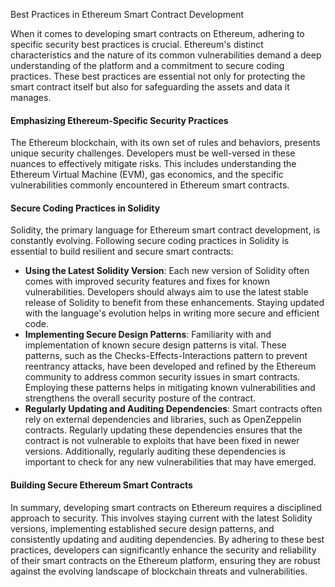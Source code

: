 Best Practices in Ethereum Smart Contract Development

When it comes to developing smart contracts on Ethereum, adhering to specific security best practices is crucial. Ethereum's distinct characteristics and the nature of its common vulnerabilities demand a deep understanding of the platform and a commitment to secure coding practices. These best practices are essential not only for protecting the smart contract itself but also for safeguarding the assets and data it manages.

#### Emphasizing Ethereum-Specific Security Practices

The Ethereum blockchain, with its own set of rules and behaviors, presents unique security challenges. Developers must be well-versed in these nuances to effectively mitigate risks. This includes understanding the Ethereum Virtual Machine (EVM), gas economics, and the specific vulnerabilities commonly encountered in Ethereum smart contracts.

#### Secure Coding Practices in Solidity

Solidity, the primary language for Ethereum smart contract development, is constantly evolving. Following secure coding practices in Solidity is essential to build resilient and secure smart contracts:

* **Using the Latest Solidity Version**: Each new version of Solidity often comes with improved security features and fixes for known vulnerabilities. Developers should always aim to use the latest stable release of Solidity to benefit from these enhancements. Staying updated with the language's evolution helps in writing more secure and efficient code.
* **Implementing Secure Design Patterns**: Familiarity with and implementation of known secure design patterns is vital. These patterns, such as the Checks-Effects-Interactions pattern to prevent reentrancy attacks, have been developed and refined by the Ethereum community to address common security issues in smart contracts. Employing these patterns helps in mitigating known vulnerabilities and strengthens the overall security posture of the contract.
* **Regularly Updating and Auditing Dependencies**: Smart contracts often rely on external dependencies and libraries, such as OpenZeppelin contracts. Regularly updating these dependencies ensures that the contract is not vulnerable to exploits that have been fixed in newer versions. Additionally, regularly auditing these dependencies is important to check for any new vulnerabilities that may have emerged.

#### Building Secure Ethereum Smart Contracts

In summary, developing smart contracts on Ethereum requires a disciplined approach to security. This involves staying current with the latest Solidity versions, implementing established secure design patterns, and consistently updating and auditing dependencies. By adhering to these best practices, developers can significantly enhance the security and reliability of their smart contracts on the Ethereum platform, ensuring they are robust against the evolving landscape of blockchain threats and vulnerabilities.